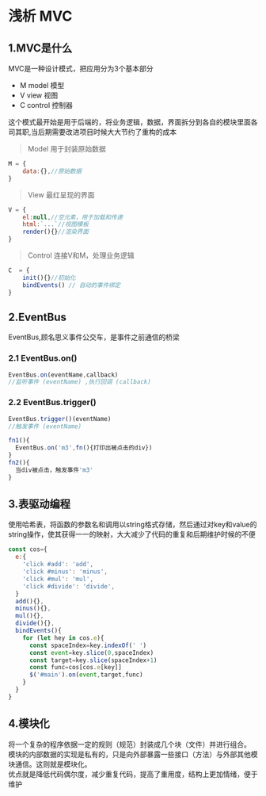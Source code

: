 # 浅析 MVC
## 1.MVC是什么
MVC是一种设计模式，把应用分为3个基本部分
- M model 模型
- V view 视图
- C control 控制器  

这个模式最开始是用于后端的，将业务逻辑，数据，界面拆分到各自的模块里面各司其职,当后期需要改进项目时候大大节约了重构的成本
> Model 用于封装原始数据
~~~js
M = {
    data:{},//原始数据
}
~~~
> View 最红呈现的界面
~~~js
V = {
    el:null,//空元素，用于加载和传递
    html:`...`//视图模板
    render(){}//渲染界面
}
~~~
> Control 连接V和M，处理业务逻辑
~~~js
C  = {
    init(){}//初始化
    bindEvents() // 自动的事件绑定
}
~~~

## 2.EventBus
EventBus,顾名思义事件公交车，是事件之前通信的桥梁
### 2.1 EventBus.on()
~~~js
EventBus.on(eventName,callback)  
//监听事件 (eventName) ,执行回调 (callback) 
~~~
### 2.2 EventBus.trigger()
~~~js
EventBus.trigger()(eventName)  
//触发事件 (eventName)
~~~
~~~js
fn1(){
  EventBus.on('m3',fn(){打印出被点击的div})  
}
fn2(){  
  当div被点击，触发事件'm3'
}
~~~
## 3.表驱动编程
使用哈希表，将函数的参数名和调用以string格式存储，然后通过对key和value的string操作，使其获得一一的映射，大大减少了代码的重复和后期维护时候的不便
~~~js
const cos={
  e:{
    'click #add': 'add',
    'click #minus': 'minus',
    'click #mul': 'mul',
    'click #divide': 'divide',
  }
  add(){},
  minus(){},
  mul(){},
  divide(){},
  bindEvents(){
    for (let hey in cos.e){
      const spaceIndex=key.indexOf(' ')
      const event=key.slice(0,spaceIndex)
      const target=key.slice(spaceIndex+1)
      const func=cos[cos.e[key]]
      $('#main').on(event,target,func)
    }
  }
}
~~~

## 4.模块化
将一个复杂的程序依据一定的规则（规范）封装成几个块（文件）并进行组合。 模块的内部数据的实现是私有的，只是向外部暴露一些接口（方法）与外部其他模块通信。这则就是模块化。  
优点就是降低代码偶尔度，减少重复代码，提高了重用度，结构上更加情绪，便于维护